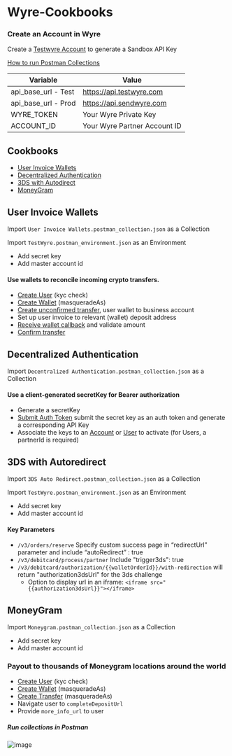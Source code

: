 # Wyre-Cookbooks

### Create an Account in Wyre
Create a [Testwyre Account](https://docs.sendwyre.com/docs/set-up-your-wyre-account) to generate a Sandbox API Key

[How to run Postman Collections](https://github.com/annawyre/Wyre-Cookbooks#run-collections-in-postman)

|Variable|Value|
|--------|-----|
|api_base_url - Test|https://api.testwyre.com|
|api_base_url - Prod|https://api.sendwyre.com|
|WYRE_TOKEN|Your Wyre Private Key|
|ACCOUNT_ID|Your Wyre Partner Account ID|


## Cookbooks
- [User Invoice Wallets](https://github.com/annawyre/Wyre-Cookbooks#user-invoice-wallets)
- [Decentralized Authentication](https://github.com/annawyre/Wyre-Cookbooks#decentralized-authentication)
- [3DS with Autodirect](https://github.com/annawyre/Wyre-Cookbooks#3ds-with-autoredirect)
- [MoneyGram](https://github.com/annawyre/Wyre-Cookbooks/blob/main/Moneygram.postman_collection.json)

## User Invoice Wallets 
Import `User Invoice Wallets.postman_collection.json` as a Collection

Import `TestWyre.postman_environment.json` as an Environment
- Add secret key
- Add master account id

#### Use wallets to reconcile incoming crypto transfers. 
* [Create User](https://docs.sendwyre.com/reference/create-user) (kyc check)
* [Create Wallet](https://docs.sendwyre.com/reference/createwallet) (masqueradeAs)
* [Create unconfirmed transfer](https://docs.sendwyre.com/reference/createtransfer), user wallet to business account
* Set up user invoice to relevant (wallet) deposit address
* [Receive wallet callback](https://docs.sendwyre.com/docs/webhooks) and validate amount
* [Confirm transfer](https://docs.sendwyre.com/reference/confirmtransfer)

## Decentralized Authentication
Import `Decentralized Authentication.postman_collection.json` as a Collection

#### Use a client-generated secretKey for Bearer authorization 
* Generate a secretKey
* [Submit Auth Token](https://docs.sendwyre.com/reference/submitauthtoken) submit the secret key as an auth token and generate a corresponding API Key
* Associate the keys to an [Account](https://docs.sendwyre.com/reference/getaccount) or [User](https://docs.sendwyre.com/reference/create-user) to activate
(for Users, a partnerId is required)

## 3DS with Autoredirect
Import `3DS Auto Redirect.postman_collection.json` as a Collection

Import `TestWyre.postman_environment.json` as an Environment
- Add secret key
- Add master account id

#### Key Parameters
- `/v3/orders/reserve` Specify custom success page in “redirectUrl” parameter and include “autoRedirect” : true
- `/v3/debitcard/process/partner` Include "trigger3ds": true
- `/v3/debitcard/authorization/{{walletOrderId}}/with-redirection` will return "authorization3dsUrl" for the 3ds challenge
  - Option to display url in an iframe: `<iframe src="{{authorization3dsUrl}}"></iframe>`

## MoneyGram
Import `Moneygram.postman_collection.json` as a Collection
- Add secret key
- Add master account id

### Payout to thousands of Moneygram locations around the world
* [Create User](https://docs.sendwyre.com/reference/create-user) (kyc check)
* [Create Wallet](https://docs.sendwyre.com/reference/createwallet) (masqueradeAs)
* [Create Transfer](https://docs.sendwyre.com/reference/createtransfer) (masqueradeAs)
* Navigate user to `completeDepositUrl`
* Provide `more_info_url` to user

##### Run collections in Postman
![image](https://user-images.githubusercontent.com/104589640/174330245-23d189c2-eeee-41b9-b0ce-26fff71b3159.png)

